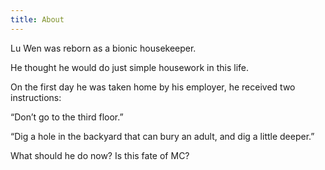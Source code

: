 ```yaml
---
title: About
---
```


Lu Wen was reborn as a bionic housekeeper.

He thought he would do just simple housework in this life.

On the first day he was taken home by his employer, he received two instructions:

“Don’t go to the third floor.”

“Dig a hole in the backyard that can bury an adult, and dig a little deeper.”

What should he do now? Is this fate of MC?
